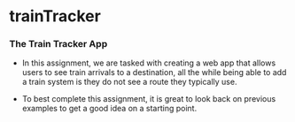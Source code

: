# trainTracker

### The Train Tracker App

* In this assignment, we are tasked with creating a web app that allows users to see train arrivals to a destination, all the while being able to add a train system is they do not see a route they typically use.

* To best complete this assignment, it is great to look back on previous examples to get a good idea on a starting point.
